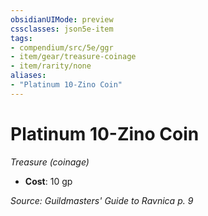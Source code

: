 ```yaml
---
obsidianUIMode: preview
cssclasses: json5e-item
tags:
- compendium/src/5e/ggr
- item/gear/treasure-coinage
- item/rarity/none
aliases: 
- "Platinum 10-Zino Coin"
---
```

# Platinum 10-Zino Coin
*Treasure (coinage)*  

- **Cost**: 10 gp

*Source: Guildmasters' Guide to Ravnica p. 9*